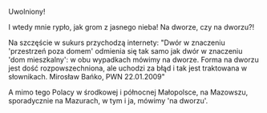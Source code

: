 Uwolniony!

I wtedy mnie rypło, jak grom z jasnego nieba! Na dworze, czy na dworzu?! 

Na szczęście w sukurs przychodzą internety:
"Dwór w znaczeniu 'przestrzeń poza domem' odmienia się tak samo jak dwór w znaczeniu 
'dom mieszkalny': w obu wypadkach mówimy na dworze. Forma na dworzu jest dość rozpowszechniona, 
ale uchodzi za błąd i tak jest traktowana w słownikach.
Mirosław Bańko, PWN
22.01.2009"

A mimo tego Polacy w środkowej i północnej Małopolsce, na Mazowszu, sporadycznie na Mazurach, 
w tym i ja, mówimy 'na dworzu'. 

